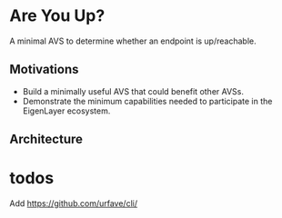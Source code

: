 # Are You Up?
A minimal AVS to determine whether an endpoint is up/reachable.

## Motivations
- Build a minimally useful AVS that could benefit other AVSs.
- Demonstrate the minimum capabilities needed to participate in the EigenLayer ecosystem.

## Architecture



# todos
Add https://github.com/urfave/cli/
